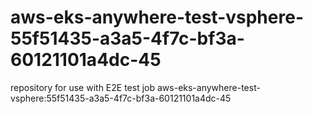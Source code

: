 # aws-eks-anywhere-test-vsphere-55f51435-a3a5-4f7c-bf3a-60121101a4dc-45
repository for use with E2E test job aws-eks-anywhere-test-vsphere:55f51435-a3a5-4f7c-bf3a-60121101a4dc-45
